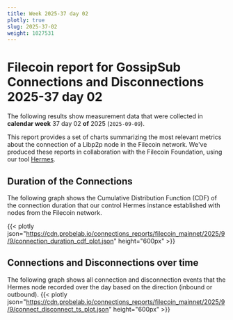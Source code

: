 ```yaml
---
title: Week 2025-37 day 02
plotly: true
slug: 2025-37-02
weight: 1027531
---
```


# Filecoin report for GossipSub Connections and Disconnections 2025-37 day 02

The following results show measurement data that were collected in **calendar week** 37  day 02 **of** 
2025 (`2025-09-09`).

This report provides a set of charts summarizing the most relevant metrics about the connection of a Libp2p node in the Filecoin network.
We've produced these reports in collaboration with the Filecoin Foundation, using our tool [Hermes](/tools/hermes/).

## Duration of the Connections
The following graph shows the Cumulative Distribution Function (CDF) of the connection duration that our control Hermes instance established with nodes from the Filecoin network.

{{< plotly json="https://cdn.probelab.io/connections_reports/filecoin_mainnet/2025/9/9/connection_duration_cdf_plot.json" height="600px" >}}

## Connections and Disconnections over time
The following graph shows all connection and disconnection events that the Hermes node recorded over the day based on the direction (inbound or outbound).
{{< plotly json="https://cdn.probelab.io/connections_reports/filecoin_mainnet/2025/9/9/connect_disconnect_ts_plot.json" height="600px" >}}